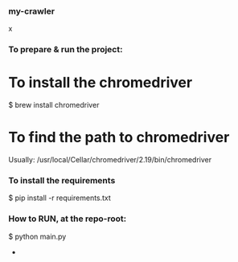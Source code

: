 ### my-crawler
x


### To prepare & run the project:

# To install the chromedriver
$ brew install chromedriver

# To find the path to chromedriver
Usually: /usr/local/Cellar/chromedriver/2.19/bin/chromedriver


### To install the requirements
$ pip install -r requirements.txt



### How to RUN, at the repo-root:
$ python main.py

+